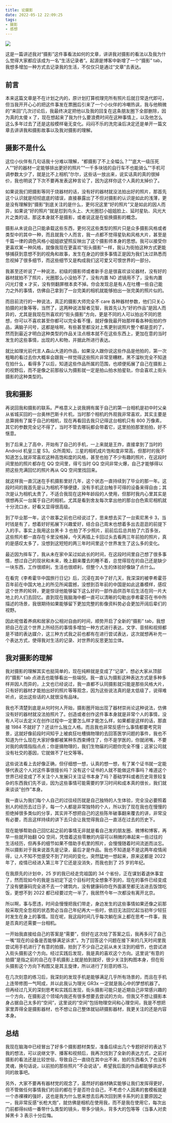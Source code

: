 ```yaml
---
title: 论摄影
date: 2022-05-12 22:09:25
tags:
- 摄影
- 感想
---
```


![](http://img.pjhubs.com/Picture1.jpg)

这是一篇讲述我对“摄影”这件事看法如何的文章，讲讲我对摄影的看法以及我为什么觉得大家都应该成为一名“生活记录者”。起源是博客中新增了一个“摄影” tab，我想多增加一种方式去记录我的生活，不仅仅只是通过“文章”去表达。


## 前言
本来这篇文章是不在计划之内的，原计划打算梳理完所有照片后就日常迭代即可，但当我开开心心的把这件事发在票圈后引来了一个小伙伴的冷嘲热讽，我与他稍微的“来回”几次讨论后，我最终决定把他以及我的回复在这条朋友圈下全部删除，因为真的太傻 x 了，现在想起来了我为什么要浪费时间在这种事情上，以及他怎么这么多年过去了还是这般模样毫无变化。闷闷不乐的洗完澡后决定还是单开一篇文章去讲讲我和摄影故事以及我对摄影的理解。

## 摄影不是什么
这位小伙伴有几句话我十分难以理解，“都摄影了不上全幅么？”“底大一级压死人”“好的器材一定能够排出更好的照片”“一千多块钱的自行车不也能骑么”“手机可调参数太少了，就是比不上相机”尔尔，这些话一放出来，说实话真的真的很掉价，我也明说了下次不要再发表这种言论了，因为这样你这个人真的太掉价了。

如果说我们把摄影等同于烧器材的话，没有好的器材就没法拍出好的照片，那首先这个认识就是彻彻底底的错误，直接暴露出了不但对摄影的认识是如此的浅薄，更是没有理解到“摄影”到底关注的是什么，更何况这里“好的照片”又是如此的因人而异，如果说“好的照片”就是怼到鸟头上、大光圈怼小姐姐脸上、延时星轨、风光大片之类的话，那这本身就不是摄影，或者说这是在偷换摄影的概念。

摄影从未说自己只能承载这些东西，更何况这些类型的照片只是众多摄影风格或者类型中的其中一种，而且就我个人而言，我一点都不觉得星轨和风格大片，甚至是千篇一律的调色风格小姐姐欲望照反映出了这个摄影师本身的思想。我可以接受你更喜欢某一种风格，就像我现在更喜欢“街头摄影”一样，我认为街拍这种方式更能够捕获到意想不到的视角和故事，发生在身边的很多事情正是因为我们太过熟悉而忽视掉了很多细节，而这些细节又是构成我们这可爱又可恨世界的一部分。

我甚至还听说了一种说法，初级的摄影师或者新手总是很喜欢谈论器材，没有好的器材就拍不了照片，光圈那么小没拍不了，没有内置 ND 滤镜用不了，没有内置闪光灯傻 x 才买，没有侧翻屏根本卖不掉。你会发现总是有人在吐槽一些自己能力之外的事情，仿佛自己拿到了一台完美的相机就能够拍出一张完美的照片似的。

而目前流行的一种说法，真正的摄影大师完全不 care 各种器材参数，他们只关心拍摄的对象等等，当然了，这两种说法智者见智，我首先认为“好的作品”是因人而异的，尤其是我现在所喜欢的“街头摄影”方向，更是不同的人可以拍出不同的思想，你可以不喜欢甚至你都可以完全看不懂，就好像我最开始那样看各种街拍的作品，满脑子问号，这都是啥啊，有些甚至都没对上焦更别说照片整个都是歪的了，然而到最近才明白这种类型的作品关注点根本就不在这些东西上，更加在意的当时发生的这些事情，出现的人和物，并据此所进行表达。

就比如理光前代言人森山大道的作品，如果没人跟你说这些作品是他拍的，第一次粗略的看过去你大概率会跟我一样觉得这些照片非常至糟糕，黑不溜秋完全不知道在拍什么，看得多了以后，知道这些作品所属的范围，也顺便拓展了自己在摄影上的视野后，而不是像之前那般认为摄影就一定是拍山拍水拍星轨，你会喜欢上街头摄影的这种类型的。

## 我和摄影
再说回我和摄影的联系。严格意义上说我拥有属于自己的第一台相机是初中时父亲从省城买回的一台奥林巴斯卡片机，当时那个相机的外观我非常喜欢，其实主要是总算拥有了属于自己的相机，现在再看回去我只记得这台相机只有 800 万像素，其它的参数完全记不得了，当时不管去哪玩都会带着它，这里拍拍那里拍拍，好不惬意。

到了后来上了高中，开始有了自己的手机，一上来就是王炸，直接拿到了当时的 Android 机皇三星 S3。众所周知，三星的相机成片饱和度非常高，但那时的我不知道怎么就非常喜欢这种高饱和度的风格，甚至也拍了不少有趣的照片，在这段时间里拍的照片都存在 QQ 空间里，得亏当时 QQ 空间非常火爆，自己才能够得以把这些充满回忆的照片再从 QQ 空间里找回来。

就这样我一直沉迷在手机摄影里好几年，这个状态一直持续到了毕业的那一年。这段时间的我首先是认为相机不够便捷，没有手机这台触手可得的设备来得自由；其次是认为相机太贵了，不适合我现在这种年龄段的人使用，但那时我内心里其实是很想再买一台属于自己的相机，尤其是看到舍友每次拿出他的那台白色索尼相机就十分流口水，好看又显得很高级。

到了毕业那一年，这个故事之前也已经说过了，思来想去买了一台索尼黑卡 3，当时钱是有了，想着好好拓展下兴趣爱好，结合自己周末也想着多出去逛逛的前提下入的手。事实上我用这台黑卡 3 也拍了不少照片，前前后后总共拍了六百多张，这些照片都一直存在卡里没格掉，今天再插上卡回过头去看两三年前拍的照片，真的是感叹太多了，没想到这短短的两三年时间里这个世界发生了这么多的变化。

最近因为摔车了，我从未在家中呆过如此长的时间，在这段时间里自己想了很多事情，想过自己的现状和未来，晚上翻来覆去的睡不着，总觉得现在的自己还是缺少一块东西，工作很顺利，生活也很顺利，但整个人生的体验好像缺了点什么。

在看完《李希霍华中国旅行日记》后，沉浸在其中了好几天，我深深的被李希霍芬百年前在中国大地上的所见所闻震撼，没想到百年前的中国是如此这番模样，感叹这个世界的轮转，更是惊讶他能够留下这么好的一部作品供百年后生活在同一片大地上的人们去回忆。直到现在我脑海中都一直可以清晰的勾勒出李希霍芬在书中所描述的场景，我很期待如果能够留下更加完整的影像资料势必会更加开阔后辈们的视野。

因此呢借着养病和居家办公相对自由的时间，顺势开启了全新的“摄影” tab，我想把自己在这个世界上所经历的事情多增加一种方式进行表达，文字、音频和视频都是不错的表达媒介，这三种方式我之前也都有在进行尝试表达，这次就想再补充一个表达方式，使得我对生活的记录、对世界的反思更加立体。

## 我对摄影的理解
我对摄影的理解其实也挺简单的，现在纯粹就是变成了“记录”，想必大家从顶部的“摄影” tab 点进去也能够看出一些端倪。我一直认为摄影这种表达方式是多种多样并因人而异的，上文也已经说过，我一直都不认同摄影就只能是那些风格大片，只有好的器材才能拍出好的照片等等观念，因为这些说法真的是太低级了，说得难听点，说出这些话的人就很没有品味。

我也不清楚到底是从何时何人开始，摄影圈开始出现了器材崇尚论这种说法，仿佛没有好的器材就没法拍照片了。创造或者创作这件事本身就是非常个人的事情，没有人可以去定义在创作过程中一定要怎么样才能怎么样，如果都是这样的话，那直接 1984 不就好了？还谈什么独立人格。而且我也非常反感什么事情都要考究背景，这就好像前段时间知乎上被疯狂吐槽搞物理的去回答医学问题的事件，我也不知道为什么现在大家好像都被某种东西束缚住了，你不是学医的，你就闭嘴，不要对我的病情指指点点；你是搞物理的，我们生物届的问题你完全不懂；这家公司就没有社交的基因，它就做不了社交等等。

这些说法看上去好像正确，但仔细想一想，认真的想一想，有了某个证书就一定能够代表这个人对这件事很擅长吗？没有这个证书的人就不能做这件事吗？难道这个世界已经变成了不关注个人发展只关注证书本身了吗？基础学科或者历史背景较复杂的东西我们先不谈，因为这些事情可能需要的学习时间和成本真的很长，我们就来谈谈“创作”本身。

我一直认为我们每个人自己的过往经历就是自己独特的人生体验，完全没必要照着别人的经历去过日子，每一个人都是非常独特的个人，所以到了现在我也在慢慢的拒绝掉很多类似的分享，其实并不想把自己的这些陈年破事翻来覆去的讲，非常没有必要，而且这样持续的讲下去只会让我觉得我自己一直活在过去的历史下。

现在能够帮助自己回忆起之前的事情无非就是看自己发的朋友圈、微博和博客，再早一些就开始翻 QQ 空间，凭借着这些零散的内容可以稍微的串起来一些过往的生活经历，但再多的细节如果不借助手机里的照片，会慢慢随着时间流逝而淡忘。所以摄影对于我来说首先是记录，最后才是作品。我也不知道是不是这两年疫情闹得，让人不知不觉感受不到了时间的变化，突然猛地一想起来，原来这都是 2022 年了，疫情已经进入第三年了它还是没消失，而我也到了 25 岁的年纪。

在我原先的计划中，25 岁的我已经走完祖国的 34 个省份，正在谋划着退休事宜了，然而现如今的我是当初定下这个目标时完全想象不到的，现在的事件已经变成了没有健康码完全进不去一个建筑内，没有健康码你在外面甚至都无法进去饭馆吃饭，更想不到 2022 都已经要过完一半了，我居然今年一次都没有离开北京。

所以啊，事与愿违，时间会慢慢把我们带走，身边发生的这些事情如果还像之前那般采取完全忽视的状态势必当自己年纪再大一些时，依旧无法回忆起当初年少轻狂时发生在身上的事情。现在呢，我这段时间几乎每次躺在床上都在思考一件事，我是否真的还需要一台相机。

一开始我直接给自己的答案是“需要”，但好在这次给了答案之后，我再多问了自己一嘴“现在的设备是否能够满足诉求”。为了回答这个问题在接下来的几天时间里我尝试用手机进行了有意的拍摄，拍到了不少自己之前从未关注到的细节，也尝试进入街头摄影这个方向。经过实践后发现，我是真的喜欢这个方向。这里说“有意的拍摄”是指之前的自己在手机摄影上就是拍到就好，很少关注到构图本身，但在街头摄影这个方向下构图又是其主旋律，所以进行了刻意的练习。

在几次刻意的练习后，我深刻的发现手机是能够满足几乎所有场景的，而且在手机上连带修图一气呵成，并以此我认为理光 GR3x 一定就是我心中的梦想机器了。但再经过几天的深刻思考和实践后发现，街头摄影可能只是近期自己非常感兴趣的一个方向，在摄影这个领域内我还有很多想要去尝试的方向，但我又不想让摄影本身占据自己太多的“空间”，这里说的“空间”包括物理空间和心理空间，我是不想把家里弄得全是摄影器材，也不想让自己整体就钻研摄影器材，我更关注的还是内容本身。

## 总结

我现在脑海中已经冒出了好多个摄影题材类型，准备后续出几个专题好好的表达下我的想法，可以说继文字、播客和视频后，我再次找到了全新的表达方式，之前对摄影的看法还是比较世俗，导致自己一直绕在其中出不来，拍的东西看久了也没有灵魂，换句话说，以前拍的那些照片“不会说话”，希望我后面的作品都能够讲出不同的故事吧。

另外，大家不要再有器材党的观念了，虽然好的器材确实能够让我们发挥得更好，但不管做任何事情我们的目的都在于是否符合自己，不考虑个人因素的套模板就是一个赤裸裸的强奸，这也是我为什么思来想去后再次回到黑卡系列的主要原因之一，我非常反感“长枪大炮”，就仿佛是相机在使用我，而不是我在使用它，每次出门前都得纠结一番带什么类型的镜头，带多少镜头，背多大的包等等（当事人对卖掉黑卡 3 表示十分后悔。